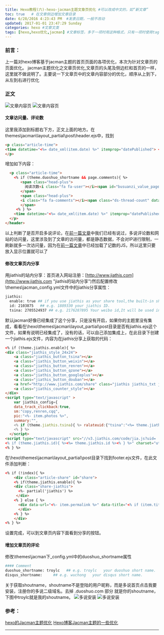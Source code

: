 ```yaml
---
title: Hexo教程(六)-hexo-jacman主题文章页优化 #可以改成中文的，如“新文章”
toc: true   # 在文章侧边增加文章目录
date: 6/28/2016 4:23:43 PM  #发表日期，一般不改动
updated: 2017-01-01 23:47:29 Sunday
categories: hexo #文章文类
tags: [hexo,hexo优化,jacman] #文章标签，多于一项时用这种格式，只有一项时使用tags: blog
---
```



### 前言：
上一篇对hexo博客基于jacman主题的首页页面的各项优化，本次为针对文章页的页面优化。
jacman主题优化之文章页优化,文章页的头尾及侧边栏和首页的一样，这里就不做说明了。主要说一下文章页中的文章内容部分的优化，顺序从上到下，从左到右进行优化

### 正文

![文章内容页](/images/hexo-5/article-context.png)
![文章内容页](/images/hexo-5/article-context-3.png)
#### 文章访问量、评论数
这里我添加到标题右下方，正文上面的地方。在themes\jacman\layout_partial\post\header.ejs中，找到
```html
<p class="article-time">
<time datetime="<%= date_xml(item.date) %>" itemprop="datePublished"> <%= __('datepublished') %> <%= item.date.format(config.date_format) %></time>
</p>
```
增加如下内容：
```html 
  <p class="article-time"> 
	<% if (theme.duoshuo_shortname && page.comments){ %>
	   <span class="head-plus">
	     阅读次数<i class="fa fa-user"></i><span id="busuanzi_value_page_pv"><i class="fa fa-spinner fa-spin"></i></span>次,
	   </span>
	   <span class="head-plus">
	   <i class="fa fa-comments"></i><span class="ds-thread-count" data-thread-key="<%- page.path %>"><i class="fa fa-spinner fa-spin"></i></span>
	   </span>
     <% } %>
    <time datetime="<%= date_xml(item.date) %>" itemprop="datePublished"> <%= __('datepublished') %> <%= item.date.format(config.date_format) %></time>
  </p>
</header>
```
以上判断了是否开启多说评论，在[前一篇文章](http://www.troylc.cc/hexo/2016/06/27/Hexo-5.html "Hexo教程(五)-hexo博客jacman主题首页优化")中我们已经有说过，多说评论数和网站的访问量，这里涉及到了文章的访问量，都是静态数据，不会对IP进行限制，一刷新就多一次访问量，因为在[前一篇文章](http://www.troylc.cc/hexo/2016/06/27/Hexo-5.html "Hexo教程(五)-hexo博客jacman主题首页优化")中已经加载了记数的JS，所以这里只要放入显示位置就可以了
#### 修改文章页内分享
用jiathis的站内分享：首页进入网站注册：[http://www.jiathis.com](http://www.jiathis.com "jiathis的站内分享")然后配置修改\themes\jacman\_config.yml文件中的jiathis分享属性：
```bash
jiathis:
  enable: true ## if you use jiathis as your share tool,the built-in share tool won't be display.
  id: 2103875   ## e.g. 1889330 your jiathis ID. 
  tsina: 2705524937 ## e.g. 2176287895 Your weibo id,It will be used in share button.
```
默认jacman好像已经集成了这个分享，只是没有开启，如果你的主题里没有集成，看看在\hexo\themes\jacman\layout\_partial\post目录是否有jiathis.ejs这个文件，如果有说明已经集成了，没有的话，可以自己添加集成上，在此目录下创建一个jiathis.ejs文件，内容为在jiathis分享上获取的代码：
```html
<% if (theme.jiathis.enable){ %>
<div class="jiathis_style_24x24">
	<a class="jiathis_button_tsina"></a>
	<a class="jiathis_button_weixin"></a>
	<a class="jiathis_button_renren"></a>
	<a class="jiathis_button_qzone"></a>
	<a class="jiathis_button_googleplus"></a>
	<a class="jiathis_button_douban"></a>
	<a href="http://www.jiathis.com/share" class="jiathis jiathis_txt jtico jtico_jiathis" target="_blank"></a>
	<a class="jiathis_counter_style"></a>
</div>
<script type="text/javascript" >
    var jiathis_config={
    data_track_clickback:true,
    sm:"copy,renren,cqq",
    pic:"<%- item.photos %>",
    summary:"",
    <% if (theme.jiathis.tsina){ %> ralateuid:{"tsina":"<%= theme.jiathis.tsina %>"},hideMore:false}
    <% } %>
  </script> 
<script type="text/javascript" src="//v3.jiathis.com/code/jia.js?uid=
<% if (theme.jiathis.id){ %><%= theme.jiathis.id %><% } %>" charset="utf-8"></script>      
<% } %>
```
在\hexo\themes\jacman\layout\_partial\post目录下找到footer.ejs文件，在此文件添加判断：
```html
<% if (!index){ %>
	<div class="article-share" id="share">
	<% if(theme.jiathis.enable){ %>
	<div class="share-jiathis">
	  <%- partial('jiathis') %>
	 </div>
	<% } else { %>
	  <div data-url="<%- item.permalink %>" data-title="<% if (item.title){ %><%= item.title %> | <% } %><%= config.title %>" data-tsina="<%= theme.author.tsina %>" class="share clearfix">
	  </div>
	<% } %>
	</div>
<% } %>
```
设置完成，可以到文章页内容下面看到分享的按钮。
#### 增加文章页的评论
修改\themes\jacman下_config.yml中的duoshuo_shortname属性
```bash
#### Comment
duoshuo_shortname: troylc   ## e.g. troylc   your duoshuo short name.
disqus_shortname:     ## e.g. wuchong   your disqus short name.
```
关于获取shoutname，shoutname不是登陆的用户昵称，而是多说首页点击我要安装，注册你的多说二级域名。去掉 .duoshuo.com 部分 就是你的shoutname，下图中troylc就是我的shoutname。
![多说安装](/images/hexo-5/article-context-2.png)
![多说安装](/images/hexo-5/article-context-1.png)

### 参考：
[hexo的Jacman主题优化](http://tengj.top/2016/03/06/hexo干货系列：（三）hexo的Jacman主题优化/ "hexo的Jacman主题优化")
[Hexo博客Jacman主题的一些优化](http://www.tuicool.com/articles/FRrQvi3 "Hexo博客Jacman主题的一些优化")


---
